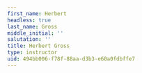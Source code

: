 ```yaml
---
first_name: Herbert
headless: true
last_name: Gross
middle_initial: ''
salutation: ''
title: Herbert Gross
type: instructor
uid: 494bb006-f78f-88aa-d3b3-e60a0fdbffe7
---
```


